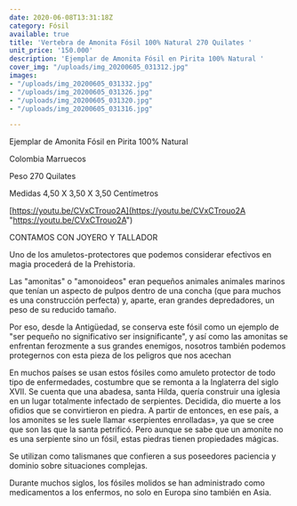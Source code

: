 ```yaml
---
date: 2020-06-08T13:31:18Z
category: Fósil
available: true
title: 'Vertebra de Amonita Fósil 100% Natural 270 Quilates '
unit_price: '150.000'
description: 'Ejemplar de Amonita Fósil en Pirita 100% Natural '
cover_img: "/uploads/img_20200605_031312.jpg"
images:
- "/uploads/img_20200605_031332.jpg"
- "/uploads/img_20200605_031326.jpg"
- "/uploads/img_20200605_031320.jpg"
- "/uploads/img_20200605_031316.jpg"

---
```

Ejemplar de Amonita Fósil en Pirita 100% Natural 

Colombia Marruecos 

Peso 270 Quilates 

Medidas 4,50 X 3,50 X 3,50 Centímetros

[https://youtu.be/CVxCTrouo2A](https://youtu.be/CVxCTrouo2A "https://youtu.be/CVxCTrouo2A")

CONTAMOS CON JOYERO Y TALLADOR 

Uno de los amuletos-protectores que podemos considerar efectivos en magia procederá de la Prehistoria.

Las "amonitas" o "amonoideos" eran pequeños animales animales marinos que tenían un aspecto de pulpos dentro de una concha (que para muchos es una construcción perfecta) y, aparte, eran grandes depredadores, un peso de su reducido tamaño.

Por eso, desde la Antigüedad, se conserva este fósil como un ejemplo de "ser pequeño no significativo ser insignificante", y así como las amonitas se enfrentan ferozmente a sus grandes enemigos, nosotros también podemos protegernos con esta pieza de los peligros que nos acechan

En muchos países se usan estos fósiles como amuleto protector de todo tipo de enfermedades, costumbre que se remonta a la Inglaterra del siglo XVII. Se cuenta que una abadesa, santa Hilda, quería construir una iglesia en un lugar totalmente infectado de serpientes. Decidida, dio muerte a los ofidios que se convirtieron en piedra. A partir de entonces, en ese país, a los amonites se les suele llamar «serpientes enrolladas», ya que se cree que son las que la santa petrificó. Pero aunque se sabe que un amonite no es una serpiente sino un fósil, estas piedras tienen propiedades mágicas.

Se utilizan como talismanes que confieren a sus poseedores paciencia y dominio sobre situaciones complejas.

Durante muchos siglos, los fósiles molidos se han administrado como medicamentos a los enfermos, no solo en Europa sino también en Asia.